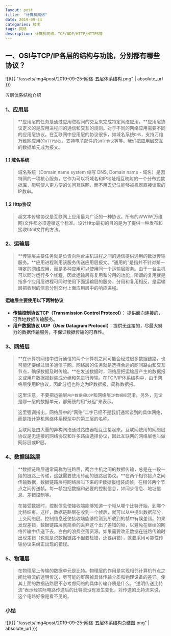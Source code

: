 ```yaml
---
layout: post
title:  "计算机网络"
date: 2019-09-24
categories: 技术
tags: 网络
description: 计算机网络，TCP/UDP/HTTP/HTTPS等
---
```


## 一、OSI与TCP/IP各层的结构与功能，分别都有哪些协议？
![]({{ "/assets/img4post/2019-09-25-网络-五层体系结构.png" | absolute_url }})

五层体系结构介绍

### 1、应用层
> **应用层的任务是通过应用进程间的交互来完成特定网络应用。**应用层协议定义的是应用进程间的通信和交互的规则。对于不同的网络应用需要不同的应用层协议。在互联网中应用层的协议很多，如域名系统`DNS`，支持万维万维网应用的`HTTP协议`，支持电子邮件的`SMTP协议`等等。我们把应用层交互的数据单元成为报文。

#### 1.1 域名系统
> 域名系统（Domain name system 缩写 DNS, Domain name - 域名）是因特网的一项核心服务，它作为可以将域名和IP地址相互映射的一个分布式数据库，能够使人更方便的访问互联网，而不用去记住能够被机器直接读取的IP数串。

#### 1.2 Http协议
> 超文本传输协议是互联网上应用最为广泛的一种协议。所有的WWW(万维网)文件都必须遵循这个标准。设计Http最初的目的是为了提供一种发布和接收html文件的方法。

### 2、运输层
> **传输层主要任务就是负责向两台主机进程之间的通信提供通用的数据传输服务。**应用进程利用该服务传送应用层报文。“通用的”是指并不针对某一特定的网络应用，而是多种应用可以使用同一个运输层服务。由于一台主机可以同时运行多个线程，因此运输层有复用和分用的功能。所谓的复用就是指多个应用层进程可同时使用下面运输层的服务，分用和复用相反，是运输层把收到的信息分别交付上面应用层中的响应进程。

#### 运输层主要使用以下两种协议
- **传输控制协议TCP（Transmission Control Protocol）**： 提供面向连接的，可靠地数据传输服务。
- **用户数据协议 UDP（User Datagram Protocol）**：提供无连接的，尽最大努力的数据传输服务，不保证数据传输的可靠性。


### 3、网络层
> **在计算机网络中进行通信的两个计算机之间可能会经过很多数据链路，也可能还要经过很多通信子网。网络层的任务就是选择合适的网间路由和交互节点，确保数据及时传输。**在发送数据时，网络层把运输层产生的数据报文或用户数据报封装成分组和包进行传输。在TCP/IP体系结构中，由于网络层使用IP协议，因此分组也称之为IP数据报，简称数据报。

> 这里注意，不要把运输层`用户数据报UDP`和网络层`IP数据报`混淆。另外，无论是哪一层的数据单元，都笼统的用“分组”来表示。

> 这里强调指出，网络层中的“网络”二字已经不是我们通常谈到的具体网络，而是指计算机网络体系模型中的第三层的名称。

> 互联网是由大量的异构网络通过路由器相互连接起来。互联网使用的网络层协议是无连接的网络协议和许多路由选择协议，因此互联网的网络层也叫做网际层或IP层。

### 4、数据链路层
> **数据链路层通常简称为链路层，两台主机之间的数据传输，总是在一段一段的链路上传递，这就需要使用砖面的链路层协议。**在两个相邻接点之间传输数据，数据链路层将网络层叫下来的IP数据报组装成帧，在相邻两个节点之间传送帧。每一帧包括数据和必要的控制信息，如同步信息、地址信息、差错控制等。
 
> 在接受数据时，控制信息使接收端能够知道一个帧从哪个比特开始，到哪个比特结束。这样，数据链路层在收到一个帧后，就可以从中提出数据部分，上交网络层。控制信息还使接收端能够检测到所收到的帧中有误差错。如果发现差错，数据链路层就简单的丢弃这个出了差错的帧，以避免在继续的网络传输中传送下去，白白的浪费空落资源。如果需要改正数据在链路传输时出现差错（也就是说数据链路不但要检错，还要纠错），就要采用可靠性传输协议来纠正出现的错误。

### 5、物理层
> 在物理层上传输的数据单元是比特。物理层的作用是实现相邻计算机节点之间比特流的透明传送，尽可能的屏蔽掉具体传输介质和物理设备的差异。使其上面的数据链路层不必考虑网络的具体传输介质是什么。“透明传送比特流”表示经实际电路传送后的比特流没有发生变化，对传送的比特流来说，这个电路好像是看不见的。

### 小结
 ![]({{ "/assets/img4post/2019-09-25-网络-五层体系结构总结图.png" | absolute_url }})


 















  